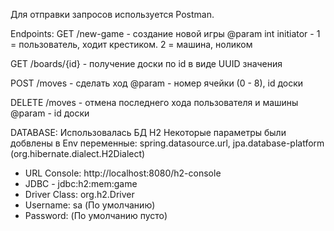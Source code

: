 Для отправки запросов используется Postman.

Endpoints:
GET
/new-game - создание новой игры
  @param int initiator - 1 = пользователь, ходит крестиком. 2 = машина, ноликом

GET
/boards/{id} - получение доски по id в виде UUID значения

POST
/moves - сделать ход
  @param - номер ячейки (0 - 8), id доски

DELETE
/moves - отмена последнего хода пользователя и машины
  @param - id доски


DATABASE:
Использовалась БД H2
Некоторые параметры были добвлены в Env переменные:
spring.datasource.url,
jpa.database-platform  (org.hibernate.dialect.H2Dialect)

- URL Console: http://localhost:8080/h2-console
- JDBC - jdbc:h2:mem:game
- Driver Class: org.h2.Driver
- Username: sa  (По умолчанию)
- Password:     (По умолчанию пусто)
